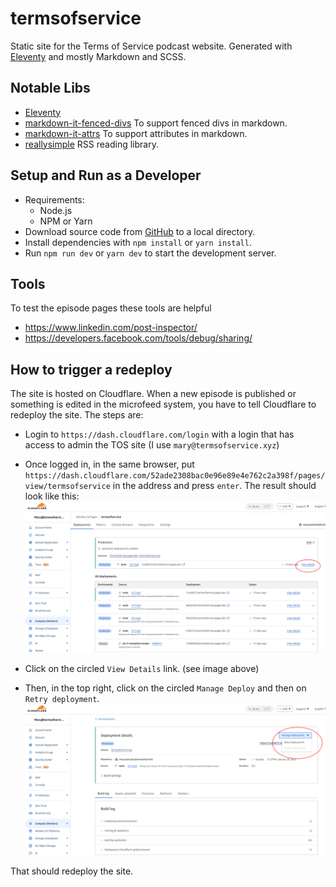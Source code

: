 # termsofservice
Static site for the Terms of Service podcast website. Generated with [Eleventy](https://www.11ty.dev/) and mostly Markdown and SCSS.

## Notable Libs
- [Eleventy](https://www.11ty.dev/)
- [markdown-it-fenced-divs](@arothuis/markdown-it-fenced-divs) To support fenced divs in markdown.
- [markdown-it-attrs](https://github.com/markdown-it/markdown-it-attrs) To support attributes in markdown.
- [reallysimple](https://github.com/scripting/reallysimple) RSS reading library.

## Setup and Run as a Developer
- Requirements:
  - Node.js
  - NPM or Yarn
- Download source code from [GitHub](https://github.com/marycamacho/termsofservice) to a local directory.
- Install dependencies with `npm install` or `yarn install`.
- Run `npm run dev` or `yarn dev` to start the development server.

## Tools
To test the episode pages these tools are helpful
- https://www.linkedin.com/post-inspector/
- https://developers.facebook.com/tools/debug/sharing/

## How to trigger a redeploy
The site is hosted on Cloudflare. When a new episode is published or something is edited in the microfeed system, you have to tell
Cloudflare to redeploy the site. The steps are:  
- Login to `https://dash.cloudflare.com/login` with a login that has access to admin the TOS site (I use `mary@termsofservice.xyz`)
- Once logged in, in the same browser, put `https://dash.cloudflare.com/52ade2308bac0e96e89e4e762c2a398f/pages/view/termsofservice` in the address
  and press `enter`. The result should look like this:
  ![Cloudflare TOS Admin](readme-assets/cloudflare-tos-admin.png) 

- Click on the circled `View Details` link. (see image above)
- Then, in the top right, click on the circled `Manage Deploy` and then on `Retry deployment`.
  ![Retry Deploy Link](readme-assets/cloudflare-tos-redeploy.png)  


That should redeploy the site.

